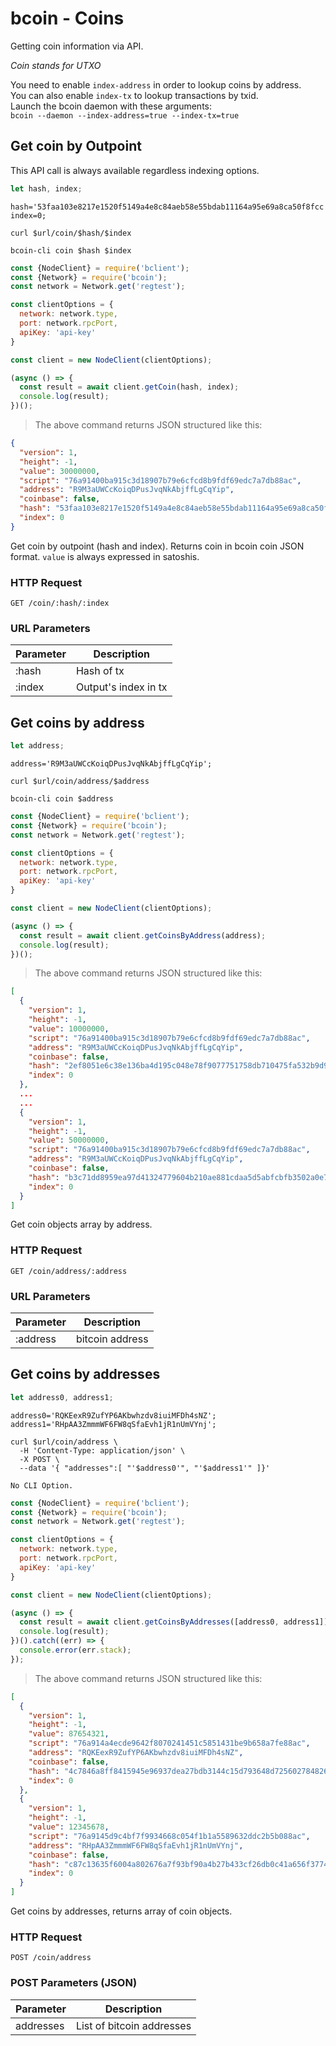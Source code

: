 # bcoin - Coins
Getting coin information via API.

*Coin stands for UTXO*

<aside class="info">
You need to enable <code>index-address</code> in order to lookup coins by address.<br>
You can also enable <code>index-tx</code> to lookup transactions by txid.<br>
Launch the bcoin daemon with these arguments:<br>
<code>bcoin --daemon --index-address=true --index-tx=true</code>
</aside>


## Get coin by Outpoint

<aside class="info">
This API call is always available regardless indexing options.
</aside>

```javascript
let hash, index;
```

```shell--vars
hash='53faa103e8217e1520f5149a4e8c84aeb58e55bdab11164a95e69a8ca50f8fcc';
index=0;
```

```shell--curl
curl $url/coin/$hash/$index
```

```shell--cli
bcoin-cli coin $hash $index
```

```javascript
const {NodeClient} = require('bclient');
const {Network} = require('bcoin');
const network = Network.get('regtest');

const clientOptions = {
  network: network.type,
  port: network.rpcPort,
  apiKey: 'api-key'
}

const client = new NodeClient(clientOptions);

(async () => {
  const result = await client.getCoin(hash, index);
  console.log(result);
})();
```

> The above command returns JSON structured like this:

```json
{
  "version": 1,
  "height": -1,
  "value": 30000000,
  "script": "76a91400ba915c3d18907b79e6cfcd8b9fdf69edc7a7db88ac",
  "address": "R9M3aUWCcKoiqDPusJvqNkAbjffLgCqYip",
  "coinbase": false,
  "hash": "53faa103e8217e1520f5149a4e8c84aeb58e55bdab11164a95e69a8ca50f8fcc",
  "index": 0
}
```

Get coin by outpoint (hash and index). Returns coin in bcoin coin JSON format.
`value` is always expressed in satoshis.

### HTTP Request
`GET /coin/:hash/:index`

### URL Parameters
Parameter | Description
--------- | -----------
:hash     | Hash of tx
:index    | Output's index in tx



## Get coins by address

```javascript
let address;
```

```shell--vars
address='R9M3aUWCcKoiqDPusJvqNkAbjffLgCqYip';
```

```shell--curl
curl $url/coin/address/$address
```

```shell--cli
bcoin-cli coin $address
```

```javascript
const {NodeClient} = require('bclient');
const {Network} = require('bcoin');
const network = Network.get('regtest');

const clientOptions = {
  network: network.type,
  port: network.rpcPort,
  apiKey: 'api-key'
}

const client = new NodeClient(clientOptions);

(async () => {
  const result = await client.getCoinsByAddress(address);
  console.log(result);
})();
```

> The above command returns JSON structured like this:

```json
[
  {
    "version": 1,
    "height": -1,
    "value": 10000000,
    "script": "76a91400ba915c3d18907b79e6cfcd8b9fdf69edc7a7db88ac",
    "address": "R9M3aUWCcKoiqDPusJvqNkAbjffLgCqYip",
    "coinbase": false,
    "hash": "2ef8051e6c38e136ba4d195c048e78f9077751758db710475fa532b9d9489324",
    "index": 0
  },
  ...
  ...
  {
    "version": 1,
    "height": -1,
    "value": 50000000,
    "script": "76a91400ba915c3d18907b79e6cfcd8b9fdf69edc7a7db88ac",
    "address": "R9M3aUWCcKoiqDPusJvqNkAbjffLgCqYip",
    "coinbase": false,
    "hash": "b3c71dd8959ea97d41324779604b210ae881cdaa5d5abfcbfb3502a0e75c1283",
    "index": 0
  }
]
```

Get coin objects array by address.

### HTTP Request
`GET /coin/address/:address`

### URL Parameters
Parameter | Description
--------- | -----------
:address  | bitcoin address



## Get coins by addresses

```javascript
let address0, address1;
```

```shell--vars
address0='RQKEexR9ZufYP6AKbwhzdv8iuiMFDh4sNZ';
address1='RHpAA3ZmmmWF6FW8qSfaEvh1jR1nUmVYnj';
```

```shell--curl
curl $url/coin/address \
  -H 'Content-Type: application/json' \
  -X POST \
  --data '{ "addresses":[ "'$address0'", "'$address1'" ]}'
```

```shell--cli
No CLI Option.
```

```javascript
const {NodeClient} = require('bclient');
const {Network} = require('bcoin');
const network = Network.get('regtest');

const clientOptions = {
  network: network.type,
  port: network.rpcPort,
  apiKey: 'api-key'
}

const client = new NodeClient(clientOptions);

(async () => {
  const result = await client.getCoinsByAddresses([address0, address1]);
  console.log(result);
})().catch((err) => {
  console.error(err.stack);
});
```

> The above command returns JSON structured like this:

```json
[
  {
    "version": 1,
    "height": -1,
    "value": 87654321,
    "script": "76a914a4ecde9642f8070241451c5851431be9b658a7fe88ac",
    "address": "RQKEexR9ZufYP6AKbwhzdv8iuiMFDh4sNZ",
    "coinbase": false,
    "hash": "4c7846a8ff8415945e96937dea27bdb3144c15d793648d725602784826052586",
    "index": 0
  },
  {
    "version": 1,
    "height": -1,
    "value": 12345678,
    "script": "76a9145d9c4bf7f9934668c054f1b1a5589632ddc2b5b088ac",
    "address": "RHpAA3ZmmmWF6FW8qSfaEvh1jR1nUmVYnj",
    "coinbase": false,
    "hash": "c87c13635f6004a802676a7f93bf90a4b27b433cf26db0c41a656f377406f3e3",
    "index": 0
  }
]

```

Get coins by addresses, returns array of coin objects.

### HTTP Request
`POST /coin/address`

### POST Parameters (JSON)
Parameter | Description
--------- | -----------
addresses | List of bitcoin addresses
